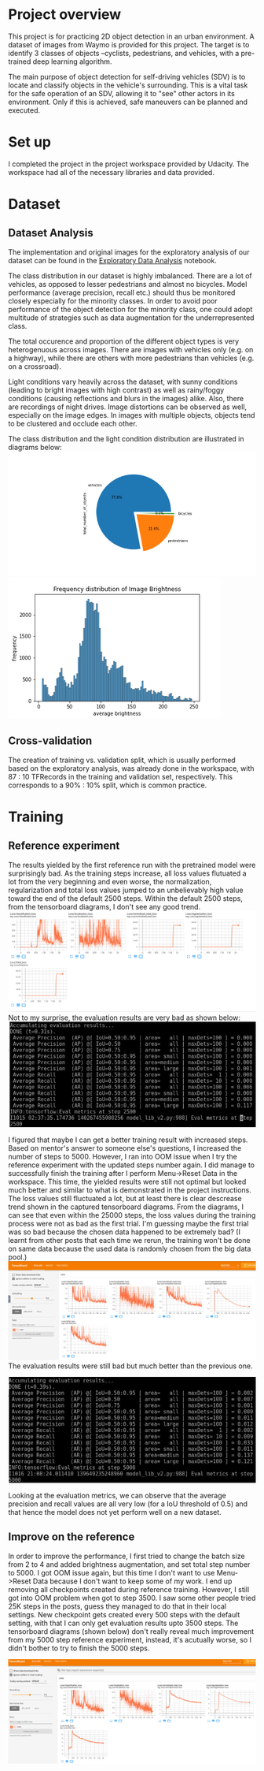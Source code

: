 # Project overview
This project is for practicing 2D object detection in an urban environment. A dataset of images from Waymo is provided for this project. The target is to identify 3 classes of objects –cyclists, pedestrians, and vehicles, with a pre-trained deep learning algorithm.

The main purpose of object detection for self-driving vehicles (SDV) is to locate and classify objects in the vehicle's surrounding. This is a vital task for the safe operation of an SDV, allowing it to "see" other actors in its environment. Only if this is achieved, safe maneuvers can be planned and executed.

# Set up
I completed the project in the project workspace provided by Udacity. The workspace had all of the necessary libraries and data provided.

# Dataset
## Dataset Analysis
The implementation and original images for the exploratory analysis of our dataset can be found in the [Exploratory Data Analysis](https://github.com/jiangnan2341/UdacitySDCE_P1/blob/main/Exploratory%20Data%20Analysis.ipynb) notebook.

The class distribution in our dataset is highly imbalanced. There are a lot of vehicles, as opposed to lesser pedestrians and almost no bicycles. Model performance (average precision, recall etc.) should thus be monitored closely especially for the minority classes. In order to avoid poor performance of the object detection for the minority class, one could adopt multitude of strategies such as data augmentation for the underrepresented class.

The total occurence and proportion of the different object types is very heterogenuous across images. There are images with vehicles only (e.g. on a highway), while there are others with more pedestrians than vehicles (e.g. on a crossroad).

Light conditions vary heavily across the dataset, with sunny conditions (leading to bright images with high contrast) as well as rainy/foggy conditions (causing reflections and blurs in the images) alike. Also, there are recordings of night drives.
Image distortions can be observed as well, especially on the image edges.
In images with multiple objects, objects tend to be clustered and occlude each other.

The class distribution and the light condition distribution are illustrated in diagrams below:
![](class_pie.png)
![](brightness_EDA.png)

## Cross-validation
The creation of training vs. validation split, which is usually performed based on the exploratory analysis, was already done in the workspace, with 87 : 10 TFRecords in the training and validation set, respectively. This corresponds to a 90% : 10% split, which is common practice.
# Training
## Reference experiment
The results yielded by the first reference run with the pretrained model were surprisingly bad. As the training steps increase, all loss values flutuated a lot from the very beginning and even worse, the normalization, regularization and total loss values jumped to an unbelievably high value toward the end of the default 2500 steps. Within the default 2500 steps, from the tensorboard diagrams, I don't see any good trend. 
![](experiments/reference/Reference1.png)
Not to my surprise, the evaluation results are very bad as shown below:
![](experiments/reference/ReferenceEvalSummary.png)

I figured that maybe I can get a better training result with increased steps. Based on mentor's answer to someone else's questions, I increased the number of steps to 5000. However, I ran into OOM issue when I try the reference experiment with the updated steps number again. I did manage to successfully finish the training after I perform Menu->Reset Data in the workspace.
This time, the yielded results were still not optimal but looked much better and similar to what is demonstrated in the project instructions. The loss values still fluctuated a lot, but at least there is clear descrease trend shown in the captured tensorboard diagrams. From the diagrams, I can see that even within the 25000 steps, the loss values during the training process were not as bad as the first trial. I'm guessing maybe the first trial was so bad because the chosen data happened to be extremely bad? (I learnt from other posts that each time we rerun, the training won't be done on same data because the used data is randomly chosen from the big data pool.)
![](experiments/reference1/Reference5000steps1.png)
The evaluation results were still bad but much better than the previous one.

![](experiments/reference1/ReferenceEvalSummary.png)

Looking at the evaluation metrics, we can observe that the average precision and recall values are all very low (for a IoU threshold of 0.5) and that hence the model does not yet perform well on a new dataset.

## Improve on the reference
In order to improve the performance, I first tried to change the batch size from 2 to 4 and added brightness augmentation, and set total step number to 5000. I got OOM issue again, but this time I don't want to use Menu->Reset Data because I don't want to keep some of my work. I end up removing all checkpoints created during reference training. However, I still got into OOM problem when got to step 3500. I saw some other people tried 25K steps in the posts, guess they managed to do that in their local settings. New checkpoint gets created every 500 steps with the default setting, with that I can only get evaluation results upto 3500 steps. The tensorboard diagrams (shown below) don't really reveal much improvement from my 5000 step reference experiment, instead, it's acutually worse, so I didn't bother to try to finish the 5000 steps. 

![](experiments/experiment0/Experiment0_train1.png)


